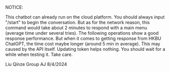NOTICE:

This chatbot can already run on the cloud platform. You should always input "/start" to begin the conversation. But as for the network reason,
this command would take about 2 minutes to respond with a main menu (average time under several tries). The following operations show a good
response performance. But when it comes to getting response from HKBU ChatGPT, the time cost maybe longer (around 5 min in average). This may caused by
the API itself. Updating token helps nothing. You should wait for a while when testing it. Take care.

Liu Qinze
Group AJ
8/4/2024

